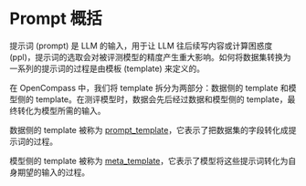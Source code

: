 # Prompt 概括

提示词 (prompt) 是 LLM 的输入，用于让 LLM 往后续写内容或计算困惑度 (ppl)，提示词的选取会对被评测模型的精度产生重大影响。如何将数据集转换为一系列的提示词的过程是由模板 (template) 来定义的。

在 OpenCompass 中，我们将 template 拆分为两部分：数据侧的 template 和模型侧的 template。在测评模型时，数据会先后经过数据和模型侧的 template，最终转化为模型所需的输入。

数据侧的 template 被称为 [prompt_template](./prompt_template.md)，它表示了把数据集的字段转化成提示词的过程。

模型侧的 template 被称为 [meta_template](./meta_template.md)，它表示了模型将这些提示词转化为自身期望的输入的过程。
